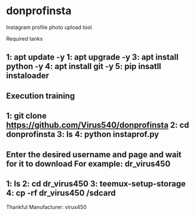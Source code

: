 # donprofinsta
Instagram profile photo upload tool

Required tanks

1: apt update -y
1: apt upgrade -y
3: apt install python -y
4: apt install git -y
5: pip insatll instaloader 
-----------------------
Execution training
-----------------------
1: git clone https://github.com/Virus540/donprofinsta
2: cd donprofinsta
3: ls
4: python instaprof.py
-----------------------
Enter the desired username 
and page and wait for it to download
For example: dr_virus450
-----------------------
1: ls
2: cd dr_virus450
3: teemux-setup-storage
4: cp -rf dr_virus450 /sdcard
-----------------------
Thankful 
Manufacturer: virus450
